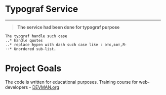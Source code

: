 # Typograf Service
____
> **The service  had been done for typograf purpose**

``` 
The typgraf handle such case
..* handle quotes
..* replace hypen with dash such case like : это,вот,Я-
⋅⋅* Unordered sub-list.

```
# Project Goals

The code is written for educational purposes. Training course for web-developers - [DEVMAN.org](https://devman.org)

